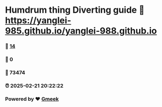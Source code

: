 # Humdrum thing Diverting guide :link: https://yanglei-985.github.io/yanglei-988.github.io 
### :page_facing_up: [14](https://yanglei-985.github.io/yanglei-988.github.io/tag.html) 
### :speech_balloon: 0 
### :hibiscus: 73474 
### :alarm_clock: 2025-02-21 20:22:22 
### Powered by :heart: [Gmeek](https://github.com/Meekdai/Gmeek)
